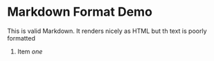 Markdown Format Demo
=========================

This is       valid Markdown. It renders nicely as HTML but th         text is             poorly formatted

1. Item *one*
